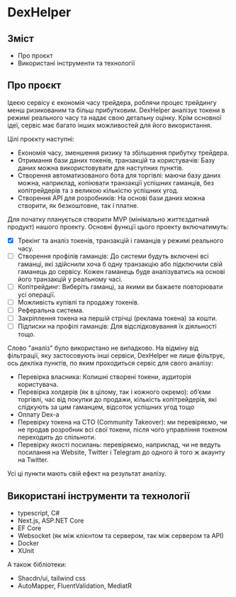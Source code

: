 # DexHelper

## Зміст
- Про проєкт
- Використані інструменти та технології

## Про проєкт

Ідеєю сервісу є економія часу трейдера, роблячи процес трейдингу менш ризикованим та більш прибутковим. DexHelper аналізує токени в режимі реального часу та надає свою детальну оцінку. Крім основної ідеї, сервіс має багато інших можливостей для його використання.

Цілі проєкту наступні:
- Економія часу, зменшення ризику та збільшення прибутку трейдера.
- Отримання бази даних токенів, транзакцій та користувачів: Базу даних можна використовувати для наступних пунктів.
- Створення автоматизованого бота для торгівлі: маючи базу даних можна, наприклад, копіювати транзакції успішних гаманців, без копітрейдерів та з великою кількістю успішних угод.
- Створення API для розробників: На основі бази даних можна створити, як безкоштовне, так і платне.

Для початку планується створити MVP (мінімально життєздатний продукт) нашого проекту. Основні функції цього проекту включатимуть:
- [x] Трекінг та аналіз токенів, транзакцій і гаманців у режимі реального часу.
- [ ] Створення профілів гаманців: До системи будуть включені всі гаманці, які здійснили хоча б одну транзакцію або підключили свій гаманець до сервісу. Кожен гаманець буде аналізуватись на основі його транзакцій у реальному часі.
- [ ] Копітрейдинг: Виберіть гаманці, за якими ви бажаете повторювати усі операції.
- [ ] Можливість купівлі та продажу токенів.
- [ ] Реферальна система.
- [ ] Закріплення токена на першій стрічці (реклама токена) за кошти.
- [ ] Підписки на профілі гаманців: Для відслідковування їх діяльності тощо.

Слово "аналіз" було використано не випадково. На відміну від фільтрації, яку застосовують інші сервіси, DexHelper не лише фільтрує, ось декліка пунктів, по яким проходиться сервіс для свого аналізу:
- Перевірка власника: Колишні створені токени, аудиторія користувача.
- Перевірка холдерів (як в цілому, так і кожного окремо): об’єми торгівлі, час від покупки до продажи, кількість копітрейдерів, які слідкують за цим гаманцем, відсоток успішних угод тощо
- Оплату Dex-а
- Перевірку токена на CTO (Community Takeover): ми перевіряємо, чи не продав розробник всі свої токени, після чого управління токеном переходить до спільноти.
- Перевірку якості посилань: перевіряємо, наприклад, чи не ведуть посилання на Website, Twitter і Telegram до одного й того ж акаунту на Twitter.

Усі ці пункти мають свій ефект на результат аналізу.

## Використані інструменти та технології

- typescript, C#
- Next.js, ASP.NET Core
- EF Core
- Websocket (як між клієнтом та сервером, так між сервером та API)
- Docker
- XUnit

А також бібліотеки:
- Shacdn/ui, tailwind css
- AutoMapper, FluentValidation, MediatR
